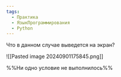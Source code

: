 ```yaml
---
tags:
  - Практика
  - ЯзыкПрограммирования
  - Python
---
```

Что в данном случае выведется на экран?

![[Pasted image 20240901175845.png]]

%%Ни одно условие не выполнилось%%


